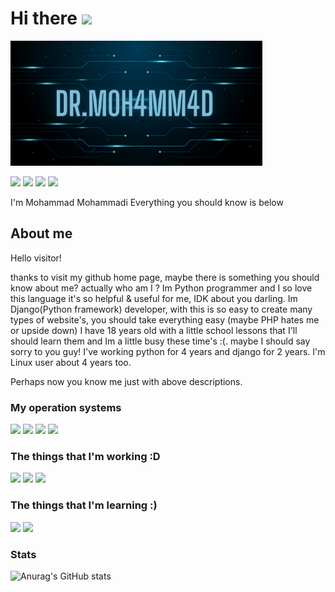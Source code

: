 # Hi there <img src="https://raw.githubusercontent.com/MartinHeinz/MartinHeinz/master/wave.gif" width="30px">

<!--
**DrM0h4MM4d/DrM0h4MM4d** is a ✨ _special_ ✨ repository because its `README.md` (this file) appears on your GitHub profile.

Here are some ideas to get you started:

- 🔭 I’m currently working on ...
- 🌱 I’m currently learning ...
- 👯 I’m looking to collaborate on ...
- 🤔 I’m looking for help with ...
- 💬 Ask me about ...
- 📫 How to reach me: ...
- 😄 Pronouns: ...
- ⚡ Fun fact: ...
-->

<img src="https://github.com/DrM0h4MM4d/DrM0h4MM4d/blob/master/Dr.M0h4MM4d-new.png" width=80% height="200">

[![](https://img.shields.io/badge/-telegram-informational?style=for-the-badge&logo=telegram)](https://t.me/DrM0h4MM4d)
[![](https://img.shields.io/badge/-github-black?style=for-the-badge&logo=github)](https://github.com/DrM0h4MM4d)
[![](https://img.shields.io/badge/-reddit-red?style=for-the-badge&logo=reddit)](https://www.reddit.com/user/drM0h4MM4d/)
[![](https://img.shields.io/badge/-gmail-white?style=for-the-badge&logo=gmail)](mailto:drmhmmddv@gmail.com)



I'm Mohammad Mohammadi
Everything you should know is below

## About me
Hello visitor! 

thanks to visit my github home page, maybe there is something you should know about me? actually who am I ?
Im Python programmer and I so love this language it's so helpful & useful for me, IDK about you darling.
Im Django(Python framework) developer, with this is so easy to create many types of website's, you should take everything easy (maybe PHP hates me or upside down)
I have 18 years old with a little school lessons that I'll should learn them and Im a little busy these time's :(. maybe I should say sorry to you guy!
I've working python for 4 years and django for 2 years. I'm Linux user about 4 years too.

Perhaps now you know me just with above descriptions.

### My operation systems
[![](https://img.shields.io/badge/-opensuse-inactive?style=for-the-badge&logo=opensuse)](https://opensuse.org/)
[![](https://img.shields.io/badge/-archlinux-informational?style=for-the-badge&logo=archlinux)](https://archlinux.org/)
[![](https://img.shields.io/badge/-ubuntu-orange?style=for-the-badge&logo=ubuntu)](https://ubuntu.com/)
[![](https://img.shields.io/badge/-windows-informational?style=for-the-badge&logo=windows)](https://microsoft.com/)


### The things that I'm working :D
[![](https://img.shields.io/badge/-python-blue?style=for-the-badge&logo=python)](https://python.org/)
[![](https://img.shields.io/badge/-django-success?style=for-the-badge&logo=django)](https://django.org/)
[![](https://img.shields.io/badge/-django%20rest%20framework-red?style=for-the-badge&logo=django)](https://django-rest-framework.org/)


### The things that I'm learning :)
[![](https://img.shields.io/badge/-javascript-blue?style=for-the-badge&logo=javascript)](https://javascript.com/)
[![](https://img.shields.io/badge/-react-blue?style=for-the-badge&logo=react)](https://reactjs.org/)


### Stats
![Anurag's GitHub stats](https://github-readme-stats.vercel.app/api?username=DrM0h4MM4d&theme=blueberry&show_icons=true)

